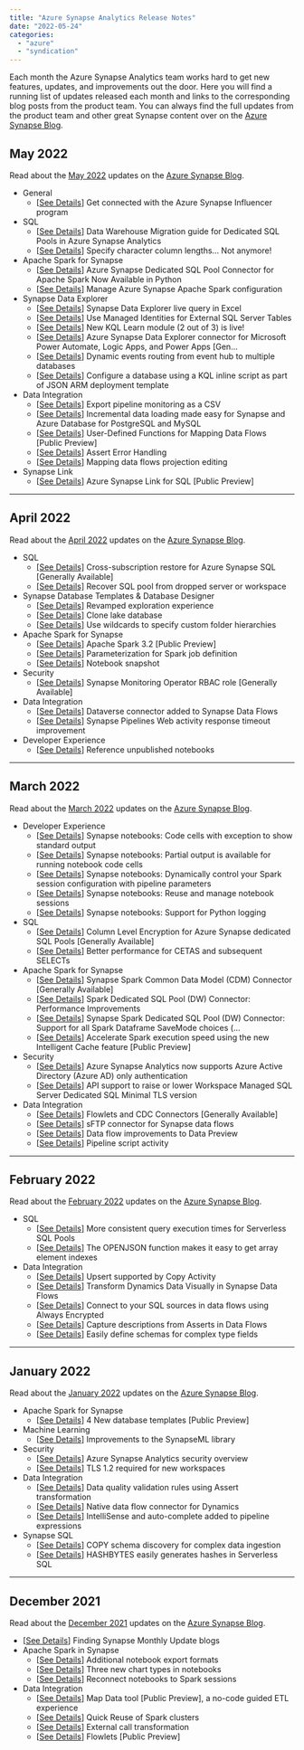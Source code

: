 ```yaml
---
title: "Azure Synapse Analytics Release Notes"
date: "2022-05-24"
categories: 
  - "azure"
  - "syndication"
---
```


Each month the Azure Synapse Analytics team works hard to get new features, updates, and improvements out the door. Here you will find a running list of updates released each month and links to the corresponding blog posts from the product team. You can always find the full updates from the product team and other great Synapse content over on the [Azure Synapse Blog](https://techcommunity.microsoft.com/t5/azure-synapse-analytics-blog/bg-p/AzureSynapseAnalyticsBlog).

## May 2022

Read about the [May 2022](https://techcommunity.microsoft.com/t5/azure-synapse-analytics-blog/azure-synapse-analytics-may-update-2022/ba-p/3430970) updates on the [Azure Synapse Blog](https://techcommunity.microsoft.com/t5/azure-synapse-analytics-blog/bg-p/AzureSynapseAnalyticsBlog).

- General
    - \[[See Details](https://techcommunity.microsoft.com/t5/azure-synapse-analytics-blog/azure-synapse-analytics-may-update-2022/ba-p/3430970#TOCREF_1)\] Get connected with the Azure Synapse Influencer program
- SQL
    - \[[See Details](https://techcommunity.microsoft.com/t5/azure-synapse-analytics-blog/azure-synapse-analytics-may-update-2022/ba-p/3430970#TOCREF_3)\] Data Warehouse Migration guide for Dedicated SQL Pools in Azure Synapse Analytics
    - \[[See Details](https://techcommunity.microsoft.com/t5/azure-synapse-analytics-blog/azure-synapse-analytics-may-update-2022/ba-p/3430970#TOCREF_4)\] Specify character column lengths... Not anymore!
- Apache Spark for Synapse
    - \[[See Details](https://techcommunity.microsoft.com/t5/azure-synapse-analytics-blog/azure-synapse-analytics-may-update-2022/ba-p/3430970#TOCREF_6)\] Azure Synapse Dedicated SQL Pool Connector for Apache Spark Now Available in Python
    - \[[See Details](https://techcommunity.microsoft.com/t5/azure-synapse-analytics-blog/azure-synapse-analytics-may-update-2022/ba-p/3430970#TOCREF_7)\] Manage Azure Synapse Apache Spark configuration
- Synapse Data Explorer
    - \[[See Details](https://techcommunity.microsoft.com/t5/azure-synapse-analytics-blog/azure-synapse-analytics-may-update-2022/ba-p/3430970#TOCREF_9)\] Synapse Data Explorer live query in Excel
    - \[[See Details](https://techcommunity.microsoft.com/t5/azure-synapse-analytics-blog/azure-synapse-analytics-may-update-2022/ba-p/3430970#TOCREF_11)\] Use Managed Identities for External SQL Server Tables
    - \[[See Details](https://techcommunity.microsoft.com/t5/azure-synapse-analytics-blog/azure-synapse-analytics-may-update-2022/ba-p/3430970#TOCREF_12)\] New KQL Learn module (2 out of 3) is live!
    - \[[See Details](https://techcommunity.microsoft.com/t5/azure-synapse-analytics-blog/azure-synapse-analytics-may-update-2022/ba-p/3430970#TOCREF_13)\] Azure Synapse Data Explorer connector for Microsoft Power Automate, Logic Apps, and Power Apps \[Gen...
    - \[[See Details](https://techcommunity.microsoft.com/t5/azure-synapse-analytics-blog/azure-synapse-analytics-may-update-2022/ba-p/3430970#TOCREF_15)\] Dynamic events routing from event hub to multiple databases 
    - \[[See Details](https://techcommunity.microsoft.com/t5/azure-synapse-analytics-blog/azure-synapse-analytics-may-update-2022/ba-p/3430970#TOCREF_16)\] Configure a database using a KQL inline script as part of JSON ARM deployment template
- Data Integration
    - \[[See Details](https://techcommunity.microsoft.com/t5/azure-synapse-analytics-blog/azure-synapse-analytics-may-update-2022/ba-p/3430970#TOCREF_18)\] Export pipeline monitoring as a CSV
    - \[[See Details](https://techcommunity.microsoft.com/t5/azure-synapse-analytics-blog/azure-synapse-analytics-may-update-2022/ba-p/3430970#TOCREF_19)\] Incremental data loading made easy for Synapse and Azure Database for PostgreSQL and MySQL
    - \[[See Details](https://techcommunity.microsoft.com/t5/azure-synapse-analytics-blog/azure-synapse-analytics-may-update-2022/ba-p/3430970#TOCREF_20)\] User-Defined Functions for Mapping Data Flows \[Public Preview\]
    - \[[See Details](https://techcommunity.microsoft.com/t5/azure-synapse-analytics-blog/azure-synapse-analytics-may-update-2022/ba-p/3430970#TOCREF_21)\] Assert Error Handling
    - \[[See Details](https://techcommunity.microsoft.com/t5/azure-synapse-analytics-blog/azure-synapse-analytics-may-update-2022/ba-p/3430970#TOCREF_22)\] Mapping data flows projection editing
- Synapse Link
    - \[[See Details](https://techcommunity.microsoft.com/t5/azure-synapse-analytics-blog/azure-synapse-analytics-may-update-2022/ba-p/3430970#TOCREF_24)\] Azure Synapse Link for SQL \[Public Preview\]

* * *

## April 2022

Read about the [April 2022](https://techcommunity.microsoft.com/t5/azure-synapse-analytics-blog/azure-synapse-analytics-april-update-2022/ba-p/3295633) updates on the [Azure Synapse Blog](https://techcommunity.microsoft.com/t5/azure-synapse-analytics-blog/bg-p/AzureSynapseAnalyticsBlog).

- SQL
    - [\[See Details\]](https://techcommunity.microsoft.com/t5/azure-synapse-analytics-blog/azure-synapse-analytics-april-update-2022/ba-p/3295633#TOCREF_2) Cross-subscription restore for Azure Synapse SQL \[Generally Available\]
    - [\[See Details\]](https://techcommunity.microsoft.com/t5/azure-synapse-analytics-blog/azure-synapse-analytics-april-update-2022/ba-p/3295633#TOCREF_3) Recover SQL pool from dropped server or workspace
- Synapse Database Templates & Database Designer
    - \[[See Details](https://techcommunity.microsoft.com/t5/azure-synapse-analytics-blog/azure-synapse-analytics-april-update-2022/ba-p/3295633#TOCREF_5)\] Revamped exploration experience
    - \[[See Details](https://techcommunity.microsoft.com/t5/azure-synapse-analytics-blog/azure-synapse-analytics-april-update-2022/ba-p/3295633#TOCREF_6)\] Clone lake database
    - \[[See Details](https://techcommunity.microsoft.com/t5/azure-synapse-analytics-blog/azure-synapse-analytics-april-update-2022/ba-p/3295633#TOCREF_7)\] Use wildcards to specify custom folder hierarchies
- Apache Spark for Synapse
    - \[[See Details](https://techcommunity.microsoft.com/t5/azure-synapse-analytics-blog/azure-synapse-analytics-april-update-2022/ba-p/3295633#TOCREF_9)\] Apache Spark 3.2 \[Public Preview\]
    - \[[See Details](https://techcommunity.microsoft.com/t5/azure-synapse-analytics-blog/azure-synapse-analytics-april-update-2022/ba-p/3295633#TOCREF_10)\] Parameterization for Spark job definition
    - \[[See Details](https://techcommunity.microsoft.com/t5/azure-synapse-analytics-blog/azure-synapse-analytics-april-update-2022/ba-p/3295633#TOCREF_11)\] Notebook snapshot
- Security
    - \[[See Details](https://techcommunity.microsoft.com/t5/azure-synapse-analytics-blog/azure-synapse-analytics-april-update-2022/ba-p/3295633#TOCREF_12)\] Synapse Monitoring Operator RBAC role \[Generally Available\]
- Data Integration
    - \[[See Details](https://techcommunity.microsoft.com/t5/azure-synapse-analytics-blog/azure-synapse-analytics-april-update-2022/ba-p/3295633#TOCREF_14)\] Dataverse connector added to Synapse Data Flows
    - \[[See Details](https://techcommunity.microsoft.com/t5/azure-synapse-analytics-blog/azure-synapse-analytics-april-update-2022/ba-p/3295633#TOCREF_16)\] Synapse Pipelines Web activity response timeout improvement
- Developer Experience
    - \[[See Details](https://techcommunity.microsoft.com/t5/azure-synapse-analytics-blog/azure-synapse-analytics-april-update-2022/ba-p/3295633#TOCREF_18)\] Reference unpublished notebooks

* * *

## March 2022

Read about the [March 2022](https://techcommunity.microsoft.com/t5/azure-synapse-analytics-blog/azure-synapse-analytics-march-update-2022/ba-p/3269194) updates on the [Azure Synapse Blog](https://techcommunity.microsoft.com/t5/azure-synapse-analytics-blog/bg-p/AzureSynapseAnalyticsBlog).

- Developer Experience
    - \[[See Details](https://techcommunity.microsoft.com/t5/azure-synapse-analytics-blog/azure-synapse-analytics-march-update-2022/ba-p/3269194#TOCREF_1)\] Synapse notebooks: Code cells with exception to show standard output
    - \[[See Details](https://techcommunity.microsoft.com/t5/azure-synapse-analytics-blog/azure-synapse-analytics-march-update-2022/ba-p/3269194#TOCREF_1)\] Synapse notebooks: Partial output is available for running notebook code cells
    - \[[See Details](https://techcommunity.microsoft.com/t5/azure-synapse-analytics-blog/azure-synapse-analytics-march-update-2022/ba-p/3269194#TOCREF_2)\] Synapse notebooks: Dynamically control your Spark session configuration with pipeline parameters
    - \[[See Details](https://techcommunity.microsoft.com/t5/azure-synapse-analytics-blog/azure-synapse-analytics-march-update-2022/ba-p/3269194#TOCREF_3)\] Synapse notebooks: Reuse and manage notebook sessions
    - \[[See Details](https://techcommunity.microsoft.com/t5/azure-synapse-analytics-blog/azure-synapse-analytics-march-update-2022/ba-p/3269194#TOCREF_4)\] Synapse notebooks: Support for Python logging
- SQL
    - \[[See Details](https://techcommunity.microsoft.com/t5/azure-synapse-analytics-blog/azure-synapse-analytics-march-update-2022/ba-p/3269194#TOCREF_6)\] Column Level Encryption for Azure Synapse dedicated SQL Pools \[Generally Available\]
    - \[[See Details](https://techcommunity.microsoft.com/t5/azure-synapse-analytics-blog/azure-synapse-analytics-march-update-2022/ba-p/3269194#TOCREF_7)\] Better performance for CETAS and subsequent SELECTs
- Apache Spark for Synapse
    - \[[See Details](https://techcommunity.microsoft.com/t5/azure-synapse-analytics-blog/azure-synapse-analytics-march-update-2022/ba-p/3269194#TOCREF_9)\] Synapse Spark Common Data Model (CDM) Connector \[Generally Available\]
    - [\[](https://techcommunity.microsoft.com/t5/azure-synapse-analytics-blog/azure-synapse-analytics-march-update-2022/ba-p/3269194#TOCREF_10)[See Details](https://techcommunity.microsoft.com/t5/azure-synapse-analytics-blog/azure-synapse-analytics-march-update-2022/ba-p/3269194#TOCREF_9)\] Spark Dedicated SQL Pool (DW) Connector: Performance Improvements
    - \[[See Details](https://techcommunity.microsoft.com/t5/azure-synapse-analytics-blog/azure-synapse-analytics-march-update-2022/ba-p/3269194#TOCREF_11)\] Synapse Spark Dedicated SQL Pool (DW) Connector: Support for all Spark Dataframe SaveMode choices (...
    - \[[See Details](https://techcommunity.microsoft.com/t5/azure-synapse-analytics-blog/azure-synapse-analytics-march-update-2022/ba-p/3269194#TOCREF_12)\] Accelerate Spark execution speed using the new Intelligent Cache feature \[Public Preview\]
- Security
    - \[[See Details](https://techcommunity.microsoft.com/t5/azure-synapse-analytics-blog/azure-synapse-analytics-march-update-2022/ba-p/3269194#TOCREF_14)\] Azure Synapse Analytics now supports Azure Active Directory (Azure AD) only authentication
    - \[[See Details](https://techcommunity.microsoft.com/t5/azure-synapse-analytics-blog/azure-synapse-analytics-march-update-2022/ba-p/3269194#TOCREF_15)\] API support to raise or lower Workspace Managed SQL Server Dedicated SQL Minimal TLS version
- Data Integration
    - \[[See Details](https://techcommunity.microsoft.com/t5/azure-synapse-analytics-blog/azure-synapse-analytics-march-update-2022/ba-p/3269194#TOCREF_17)\] Flowlets and CDC Connectors \[Generally Available\]
    - \[[See Details](https://techcommunity.microsoft.com/t5/azure-synapse-analytics-blog/azure-synapse-analytics-march-update-2022/ba-p/3269194#TOCREF_18)\] sFTP connector for Synapse data flows
    - \[[See Details](https://techcommunity.microsoft.com/t5/azure-synapse-analytics-blog/azure-synapse-analytics-march-update-2022/ba-p/3269194#TOCREF_19)\] Data flow improvements to Data Preview
    - \[[See Details](https://techcommunity.microsoft.com/t5/azure-synapse-analytics-blog/azure-synapse-analytics-march-update-2022/ba-p/3269194#TOCREF_20)\] Pipeline script activity

* * *

## February 2022

Read about the [February 2022](https://techcommunity.microsoft.com/t5/azure-synapse-analytics-blog/azure-synapse-analytics-february-update-2022/ba-p/3221841) updates on the [Azure Synapse Blog](https://techcommunity.microsoft.com/t5/azure-synapse-analytics-blog/bg-p/AzureSynapseAnalyticsBlog).

- SQL
    - \[[See Details](https://techcommunity.microsoft.com/t5/azure-synapse-analytics-blog/azure-synapse-analytics-february-update-2022/ba-p/3221841#TOCREF_2)\] More consistent query execution times for Serverless SQL Pools
    - \[[See Details](https://techcommunity.microsoft.com/t5/azure-synapse-analytics-blog/azure-synapse-analytics-february-update-2022/ba-p/3221841#TOCREF_3)\] The OPENJSON function makes it easy to get array element indexes
- Data Integration
    - \[[See Details](https://techcommunity.microsoft.com/t5/azure-synapse-analytics-blog/azure-synapse-analytics-february-update-2022/ba-p/3221841#TOCREF_5)\] Upsert supported by Copy Activity
    - \[[See Details](https://techcommunity.microsoft.com/t5/azure-synapse-analytics-blog/azure-synapse-analytics-february-update-2022/ba-p/3221841#TOCREF_6)\] Transform Dynamics Data Visually in Synapse Data Flows
    - \[[See Details](https://techcommunity.microsoft.com/t5/azure-synapse-analytics-blog/azure-synapse-analytics-february-update-2022/ba-p/3221841#TOCREF_7)\] Connect to your SQL sources in data flows using Always Encrypted
    - \[[See Details](https://techcommunity.microsoft.com/t5/azure-synapse-analytics-blog/azure-synapse-analytics-february-update-2022/ba-p/3221841#TOCREF_8)\] Capture descriptions from Asserts in Data Flows
    - \[[See Details](https://techcommunity.microsoft.com/t5/azure-synapse-analytics-blog/azure-synapse-analytics-february-update-2022/ba-p/3221841#TOCREF_9)\] Easily define schemas for complex type fields

* * *

## January 2022

Read about the [January 2022](https://techcommunity.microsoft.com/t5/azure-synapse-analytics-blog/azure-synapse-analytics-december-2021-update/ba-p/3042904) updates on the [Azure Synapse Blog](https://techcommunity.microsoft.com/t5/azure-synapse-analytics-blog/bg-p/AzureSynapseAnalyticsBlog).

- Apache Spark for Synapse
    - \[[See Details](https://techcommunity.microsoft.com/t5/azure-synapse-analytics-blog/azure-synapse-analytics-january-update-2022/ba-p/3071681#TOCREF_2)\] 4 New database templates \[Public Preview\]
- Machine Learning
    - \[[See Details](https://techcommunity.microsoft.com/t5/azure-synapse-analytics-blog/azure-synapse-analytics-january-update-2022/ba-p/3071681#TOCREF_3)\] Improvements to the SynapseML library
- Security
    - \[[See Details](https://techcommunity.microsoft.com/t5/azure-synapse-analytics-blog/azure-synapse-analytics-january-update-2022/ba-p/3071681#TOCREF_5)\] Azure Synapse Analytics security overview
    - \[[See Details](https://techcommunity.microsoft.com/t5/azure-synapse-analytics-blog/azure-synapse-analytics-january-update-2022/ba-p/3071681#TOCREF_6)\] TLS 1.2 required for new workspaces
- Data Integration
    - \[[See Details](https://techcommunity.microsoft.com/t5/azure-synapse-analytics-blog/azure-synapse-analytics-january-update-2022/ba-p/3071681#TOCREF_8)\] Data quality validation rules using Assert transformation
    - \[[See Details](https://techcommunity.microsoft.com/t5/azure-synapse-analytics-blog/azure-synapse-analytics-january-update-2022/ba-p/3071681#TOCREF_9)\] Native data flow connector for Dynamics
    - \[[See Details](https://techcommunity.microsoft.com/t5/azure-synapse-analytics-blog/azure-synapse-analytics-january-update-2022/ba-p/3071681#TOCREF_10)\] IntelliSense and auto-complete added to pipeline expressions
- Synapse SQL
    - \[[See Details](https://techcommunity.microsoft.com/t5/azure-synapse-analytics-blog/azure-synapse-analytics-january-update-2022/ba-p/3071681#TOCREF_12)\] COPY schema discovery for complex data ingestion
    - \[[See Details](https://techcommunity.microsoft.com/t5/azure-synapse-analytics-blog/azure-synapse-analytics-january-update-2022/ba-p/3071681#TOCREF_13)\] HASHBYTES easily generates hashes in Serverless SQL

* * *

## December 2021

Read about the [December 2021](https://techcommunity.microsoft.com/t5/azure-synapse-analytics-blog/azure-synapse-analytics-december-2021-update/ba-p/3042904) updates on the [Azure Synapse Blog](https://techcommunity.microsoft.com/t5/azure-synapse-analytics-blog/bg-p/AzureSynapseAnalyticsBlog).

- \[[See Details](https://techcommunity.microsoft.com/t5/azure-synapse-analytics-blog/azure-synapse-analytics-december-2021-update/ba-p/3042904#REF1)\] Finding Synapse Monthly Update blogs
- Apache Spark in Synapse
    - \[[See Details](https://techcommunity.microsoft.com/t5/azure-synapse-analytics-blog/azure-synapse-analytics-december-2021-update/ba-p/3042904#REF3)\] Additional notebook export formats
    - \[[See Details](https://techcommunity.microsoft.com/t5/azure-synapse-analytics-blog/azure-synapse-analytics-december-2021-update/ba-p/3042904#REF4)\] Three new chart types in notebooks
    - \[[See Details](https://techcommunity.microsoft.com/t5/azure-synapse-analytics-blog/azure-synapse-analytics-december-2021-update/ba-p/3042904#REF5)\] Reconnect notebooks to Spark sessions
- Data Integration
    - \[[See Details](https://techcommunity.microsoft.com/t5/azure-synapse-analytics-blog/azure-synapse-analytics-december-2021-update/ba-p/3042904#REF7)\] Map Data tool \[Public Preview\], a no-code guided ETL experience
    - \[[See Details](https://techcommunity.microsoft.com/t5/azure-synapse-analytics-blog/azure-synapse-analytics-december-2021-update/ba-p/3042904#REF7)\] Quick Reuse of Spark clusters
    - \[[See Details](https://techcommunity.microsoft.com/t5/azure-synapse-analytics-blog/azure-synapse-analytics-december-2021-update/ba-p/3042904#REF9)\] External call transformation
    - \[[See Details](https://techcommunity.microsoft.com/t5/azure-synapse-analytics-blog/azure-synapse-analytics-december-2021-update/ba-p/3042904#REF10)\] Flowlets \[Public Preview\]
